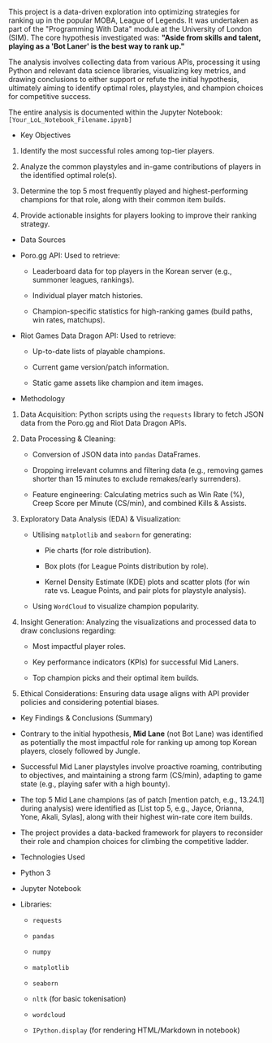 This project is a data-driven exploration into optimizing strategies for ranking up in the popular MOBA, League of Legends. It was undertaken as part of the "Programming With Data" module at the University of London (SIM). The core hypothesis investigated was: **"Aside from skills and talent, playing as a 'Bot Laner' is the best way to rank up."**

The analysis involves collecting data from various APIs, processing it using Python and relevant data science libraries, visualizing key metrics, and drawing conclusions to either support or refute the initial hypothesis, ultimately aiming to identify optimal roles, playstyles, and champion choices for competitive success.

The entire analysis is documented within the Jupyter Notebook: `[Your_LoL_Notebook_Filename.ipynb]`

- Key Objectives

1.  Identify the most successful roles among top-tier players.
   
2.  Analyze the common playstyles and in-game contributions of players in the identified optimal role(s).
   
3.  Determine the top 5 most frequently played and highest-performing champions for that role, along with their common item builds.
   
4.  Provide actionable insights for players looking to improve their ranking strategy.

- Data Sources

* Poro.gg API: Used to retrieve:
  
    * Leaderboard data for top players in the Korean server (e.g., summoner leagues, rankings).
      
    * Individual player match histories.
      
    * Champion-specific statistics for high-ranking games (build paths, win rates, matchups).
      
* Riot Games Data Dragon API: Used to retrieve:
  
    * Up-to-date lists of playable champions.
      
    * Current game version/patch information.
      
    * Static game assets like champion and item images.

- Methodology

1.  Data Acquisition: Python scripts using the `requests` library to fetch JSON data from the Poro.gg and Riot Data Dragon APIs.
   
2.  Data Processing & Cleaning:
   
    * Conversion of JSON data into `pandas` DataFrames.
      
    * Dropping irrelevant columns and filtering data (e.g., removing games shorter than 15 minutes to exclude remakes/early surrenders).
      
    * Feature engineering: Calculating metrics such as Win Rate (%), Creep Score per Minute (CS/min), and combined Kills & Assists.
      
3.  Exploratory Data Analysis (EDA) & Visualization:
   
    * Utilising `matplotlib` and `seaborn` for generating:
      
        * Pie charts (for role distribution).
          
        * Box plots (for League Points distribution by role).
          
        * Kernel Density Estimate (KDE) plots and scatter plots (for win rate vs. League Points, and pair plots for playstyle analysis).
          
    * Using `WordCloud` to visualize champion popularity.
      
4.  Insight Generation: Analyzing the visualizations and processed data to draw conclusions regarding:
   
    * Most impactful player roles.
      
    * Key performance indicators (KPIs) for successful Mid Laners.
      
    * Top champion picks and their optimal item builds.
      
5.  Ethical Considerations: Ensuring data usage aligns with API provider policies and considering potential biases.

- Key Findings & Conclusions (Summary)

 * Contrary to the initial hypothesis, **Mid Lane** (not Bot Lane) was identified as potentially the most impactful role for ranking up among top Korean players, closely followed by Jungle.
   
 * Successful Mid Laner playstyles involve proactive roaming, contributing to objectives, and maintaining a strong farm (CS/min), adapting to game state (e.g., playing safer with a high bounty).
   
 * The top 5 Mid Lane champions (as of patch [mention patch, e.g., 13.24.1] during analysis) were identified as [List top 5, e.g., Jayce, Orianna, Yone, Akali, Sylas], along with their highest win-rate core item builds.
   
 * The project provides a data-backed framework for players to reconsider their role and champion choices for climbing the competitive ladder.

- Technologies Used

* Python 3
  
* Jupyter Notebook
  
* Libraries:
  
    * `requests`
      
    * `pandas`
      
    * `numpy`
      
    * `matplotlib`
      
    * `seaborn`
      
    * `nltk` (for basic tokenisation)
      
    * `wordcloud`
      
    * `IPython.display` (for rendering HTML/Markdown in notebook)
